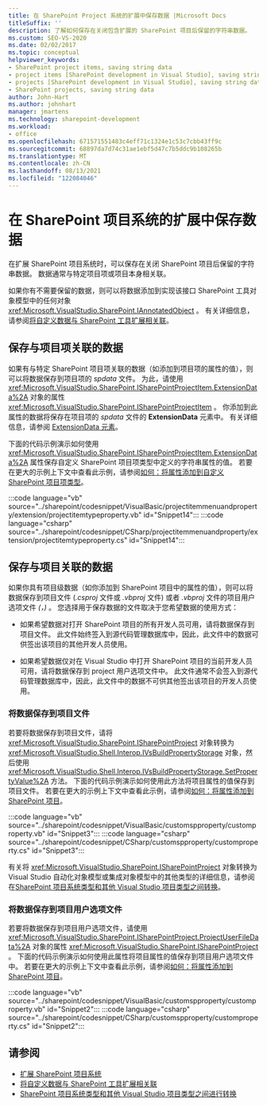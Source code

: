 ```yaml
---
title: 在 SharePoint Project 系统的扩展中保存数据 |Microsoft Docs
titleSuffix: ''
description: 了解如何保存在关闭包含扩展的 SharePoint 项目后保留的字符串数据。
ms.custom: SEO-VS-2020
ms.date: 02/02/2017
ms.topic: conceptual
helpviewer_keywords:
- SharePoint project items, saving string data
- project items [SharePoint development in Visual Studio], saving string data
- projects [SharePoint development in Visual Studio], saving string data
- SharePoint projects, saving string data
author: John-Hart
ms.author: johnhart
manager: jmartens
ms.technology: sharepoint-development
ms.workload:
- office
ms.openlocfilehash: 671571551483c4eff71c1324e1c53c7cbb43ff9c
ms.sourcegitcommit: 68897da7d74c31ae1ebf5d47c7b5ddc9b108265b
ms.translationtype: MT
ms.contentlocale: zh-CN
ms.lasthandoff: 08/13/2021
ms.locfileid: "122084046"
---
```

# <a name="save-data-in-extensions-of-the-sharepoint-project-system"></a>在 SharePoint 项目系统的扩展中保存数据
  在扩展 SharePoint 项目系统时，可以保存在关闭 SharePoint 项目后保留的字符串数据。 数据通常与特定项目项或项目本身相关联。

 如果你有不需要保留的数据，则可以将数据添加到实现该接口 SharePoint 工具对象模型中的任何对象 <xref:Microsoft.VisualStudio.SharePoint.IAnnotatedObject> 。 有关详细信息，请参阅[将自定义数据与 SharePoint 工具扩展相关联](../sharepoint/associating-custom-data-with-sharepoint-tools-extensions.md)。

## <a name="save-data-that-is-associated-with-a-project-item"></a>保存与项目项关联的数据
 如果有与特定 SharePoint 项目项关联的数据（如添加到项目项的属性的值），则可以将数据保存到项目项的 *spdata* 文件。 为此，请使用 <xref:Microsoft.VisualStudio.SharePoint.ISharePointProjectItem.ExtensionData%2A> 对象的属性 <xref:Microsoft.VisualStudio.SharePoint.ISharePointProjectItem> 。 你添加到此属性的数据将保存在项目项的 *spdata* 文件的 **ExtensionData** 元素中。 有关详细信息，请参阅 [ExtensionData 元素](../sharepoint/extensiondata-element.md)。

 下面的代码示例演示如何使用 <xref:Microsoft.VisualStudio.SharePoint.ISharePointProjectItem.ExtensionData%2A> 属性保存自定义 SharePoint 项目项类型中定义的字符串属性的值。 若要在更大的示例上下文中查看此示例，请参阅[如何：将属性添加到自定义 SharePoint 项目项类型](../sharepoint/how-to-add-a-property-to-a-custom-sharepoint-project-item-type.md)。

 :::code language="vb" source="../sharepoint/codesnippet/VisualBasic/projectitemmenuandproperty/extension/projectitemtypeproperty.vb" id="Snippet14":::
 :::code language="csharp" source="../sharepoint/codesnippet/CSharp/projectitemmenuandproperty/extension/projectitemtypeproperty.cs" id="Snippet14":::

## <a name="save-data-that-is-associated-with-a-project"></a>保存与项目关联的数据
 如果你具有项目级数据（如你添加到 SharePoint 项目中的属性的值），则可以将数据保存到项目文件 (*.csproj* 文件或 *.vbproj* 文件) 或者 *.vbproj* 文件的项目用户选项文件 *(，)* 。 您选择用于保存数据的文件取决于您希望数据的使用方式：

- 如果希望数据对打开 SharePoint 项目的所有开发人员可用，请将数据保存到项目文件。 此文件始终签入到源代码管理数据库中，因此，此文件中的数据可供签出该项目的其他开发人员使用。

- 如果希望数据仅对在 Visual Studio 中打开 SharePoint 项目的当前开发人员可用，请将数据保存到 project 用户选项文件中。 此文件通常不会签入到源代码管理数据库中，因此，此文件中的数据不可供其他签出该项目的开发人员使用。

### <a name="save-data-to-the-project-file"></a>将数据保存到项目文件
 若要将数据保存到项目文件，请将 <xref:Microsoft.VisualStudio.SharePoint.ISharePointProject> 对象转换为 <xref:Microsoft.VisualStudio.Shell.Interop.IVsBuildPropertyStorage> 对象，然后使用 <xref:Microsoft.VisualStudio.Shell.Interop.IVsBuildPropertyStorage.SetPropertyValue%2A> 方法。 下面的代码示例演示如何使用此方法将项目属性的值保存到项目文件。 若要在更大的示例上下文中查看此示例，请参阅[如何：将属性添加到 SharePoint 项目](../sharepoint/how-to-add-a-property-to-sharepoint-projects.md)。

 :::code language="vb" source="../sharepoint/codesnippet/VisualBasic/customspproperty/customproperty.vb" id="Snippet3":::
 :::code language="csharp" source="../sharepoint/codesnippet/CSharp/customspproperty/customproperty.cs" id="Snippet3":::

 有关将 <xref:Microsoft.VisualStudio.SharePoint.ISharePointProject> 对象转换为 Visual Studio 自动化对象模型或集成对象模型中的其他类型的详细信息，请参阅在[SharePoint 项目系统类型和其他 Visual Studio 项目类型之间转换](../sharepoint/converting-between-sharepoint-project-system-types-and-other-visual-studio-project-types.md)。

### <a name="save-data-to-the-project-user-option-file"></a>将数据保存到项目用户选项文件
 若要将数据保存到项目用户选项文件，请使用 <xref:Microsoft.VisualStudio.SharePoint.ISharePointProject.ProjectUserFileData%2A> 对象的属性 <xref:Microsoft.VisualStudio.SharePoint.ISharePointProject> 。 下面的代码示例演示如何使用此属性将项目属性的值保存到项目用户选项文件中。 若要在更大的示例上下文中查看此示例，请参阅[如何：将属性添加到 SharePoint 项目](../sharepoint/how-to-add-a-property-to-sharepoint-projects.md)。

 :::code language="vb" source="../sharepoint/codesnippet/VisualBasic/customspproperty/customproperty.vb" id="Snippet2":::
 :::code language="csharp" source="../sharepoint/codesnippet/CSharp/customspproperty/customproperty.cs" id="Snippet2":::

## <a name="see-also"></a>请参阅
- [扩展 SharePoint 项目系统](../sharepoint/extending-the-sharepoint-project-system.md)
- [将自定义数据与 SharePoint 工具扩展相关联](../sharepoint/associating-custom-data-with-sharepoint-tools-extensions.md)
- [SharePoint 项目系统类型和其他 Visual Studio 项目类型之间进行转换](../sharepoint/converting-between-sharepoint-project-system-types-and-other-visual-studio-project-types.md)
